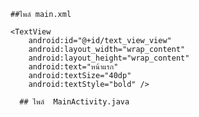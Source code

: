      




    ##ไพล์ main.xml


<RelativeLayout xmlns:android="http://schemas.android.com/apk/res/android"
    xmlns:tools="http://schemas.android.com/tools"
    android:layout_width="match_parent"
    android:layout_height="match_parent">
    
    <TextView
        android:id="@+id/text_view_view"
        android:layout_width="wrap_content"
        android:layout_height="wrap_content"
        android:text="หน้าแรก"
        android:textSize="40dp"
        android:textStyle="bold" />

</RelativeLayout>
  
      ## ไพล์  MainActivity.java
     
